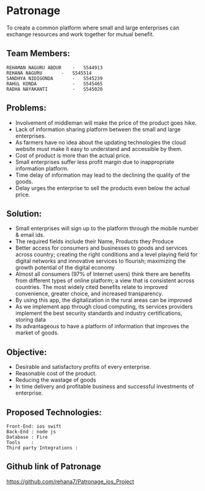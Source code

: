 # Patronage 
To create a common platform where small and large enterprises can exchange resources and work together for mutual benefit.

## Team Members:
```
REHAMAN NAGURU ABDUR    -   S544913 
REHANA NAGURU	    -   S545514 
SANDHYA NIDIGONDA       -   S545239
RAHUL KONDA             -   S545465
RADHA NAYAKANTI         -   S545020
```

## Problems: 

*	Involvement of middleman will make the price of the product goes hike.
*	Lack of information sharing platform between the small and large enterprises.
*	As farmers have no idea about the updating technologies the cloud website must make it easy to understand and accessible by them.
*	Cost of product is more than the actual price.
*	Small enterprises suffer less profit margin due to inappropriate information platform.
*	Time delay of information may lead to the declining the quality of the goods.
*	Delay urges the enterprise to sell the products even below the actual price.

## Solution:

*	Small enterprises will sign up to the platform through the mobile number & email ids.
*	The required fields include their Name, Products they Produce
*	Better access for consumers and businesses to goods and services across country; creating the right conditions and a level playing field for digital networks and innovative services to flourish; maximizing the growth potential of the digital economy
*	Almost all consumers (97% of Internet users) think there are benefits from different types of online platform; a view that is consistent across countries. The most widely cited benefits relate to improved convenience, greater choice, and increased transparency.
*	By using this app, the digitalization in the rural areas can be improved
*	As we implement app through cloud computing, its services providers implement the best security standards and industry certifications, storing data
*	Its advantageous to have a platform of information that improves the market of goods.

## Objective:

*	Desirable and satisfactory profits of every enterprise.
*	Reasonable cost of the product.
*	Reducing the wastage of goods
*	In time delivery and profitable business and successful investments of enterprise.
 
 ## Proposed Technologies:
```
Front-End: ios swift
Back-End : node js 
Database : Fire
Tools    : 
Third party Integrations : 
```
 
## Github link of Patronage 
https://github.com/rehana7/Patronage_ios_Project 

